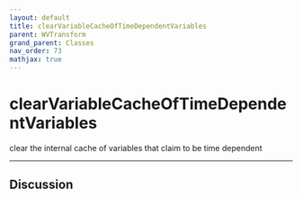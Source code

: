 ```yaml
---
layout: default
title: clearVariableCacheOfTimeDependentVariables
parent: WVTransform
grand_parent: Classes
nav_order: 73
mathjax: true
---
```


#  clearVariableCacheOfTimeDependentVariables

clear the internal cache of variables that claim to be time dependent


---

## Discussion

  
